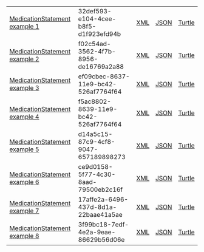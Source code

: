 <table class="list" width="100%">
            <tr>
                <td><a href="MedicationStatement-32def593-e104-4cee-b8f5-d1f923efd94b.html">MedicationStatement example 1</a></td>
                <td>32def593-e104-4cee-b8f5-d1f923efd94b</td>
                <td><a href="MedicationStatement-32def593-e104-4cee-b8f5-d1f923efd94b.xml.html">XML</a></td>
                <td><a href="MedicationStatement-32def593-e104-4cee-b8f5-d1f923efd94b.json.html">JSON</a></td>
                <td><a href="MedicationStatement-32def593-e104-4cee-b8f5-d1f923efd94b.ttl.html">Turtle</a></td>
            </tr>
            <tr>
                <td><a href="MedicationStatement-f02c54ad-3562-4f7b-8956-de16769a2a88.html">MedicationStatement example 2</a></td>
                <td>f02c54ad-3562-4f7b-8956-de16769a2a88</td>
                <td><a href="MedicationStatement-f02c54ad-3562-4f7b-8956-de16769a2a88.xml.html">XML</a></td>
                <td><a href="MedicationStatement-f02c54ad-3562-4f7b-8956-de16769a2a88.json.html">JSON</a></td>
                <td><a href="MedicationStatement-f02c54ad-3562-4f7b-8956-de16769a2a88.ttl.html">Turtle</a></td>
            </tr>
             <tr>
                <td><a href="MedicationStatement-ef09cbec-8637-11e9-bc42-526af7764f64.html">MedicationStatement example 3</a></td>
                <td>ef09cbec-8637-11e9-bc42-526af7764f64</td>
                <td><a href="MedicationStatement-ef09cbec-8637-11e9-bc42-526af7764f64.xml.html">XML</a></td>
                <td><a href="MedicationStatement-ef09cbec-8637-11e9-bc42-526af7764f64.json.html">JSON</a></td>
                <td><a href="MedicationStatement-ef09cbec-8637-11e9-bc42-526af7764f64.ttl.html">Turtle</a></td>
            </tr>           
              <tr>
                <td><a href="MedicationStatement-f5ac8802-8639-11e9-bc42-526af7764f64.html">MedicationStatement example 4</a></td>
                <td>f5ac8802-8639-11e9-bc42-526af7764f64</td>
                <td><a href="MedicationStatement-f5ac8802-8639-11e9-bc42-526af7764f64.xml.html">XML</a></td>
                <td><a href="MedicationStatement-f5ac8802-8639-11e9-bc42-526af7764f64.json.html">JSON</a></td>
                <td><a href="MedicationStatement-f5ac8802-8639-11e9-bc42-526af7764f64.ttl.html">Turtle</a></td>
            </tr>             
              <tr>
                <td><a href="MedicationStatement-d14a5c15-87c9-4cf8-9047-657189898273.html">MedicationStatement example 5</a></td>
                <td>d14a5c15-87c9-4cf8-9047-657189898273</td>
                <td><a href="MedicationStatement-d14a5c15-87c9-4cf8-9047-657189898273.xml.html">XML</a></td>
                <td><a href="MedicationStatement-d14a5c15-87c9-4cf8-9047-657189898273.json.html">JSON</a></td>
                <td><a href="MedicationStatement-d14a5c15-87c9-4cf8-9047-657189898273.ttl.html">Turtle</a></td>
            </tr>              
            <tr>
                <td><a href="MedicationStatement-ce9d0158-5f77-4c30-8aad-79500eb2c16f.html">MedicationStatement example 6</a></td>
                <td>ce9d0158-5f77-4c30-8aad-79500eb2c16f</td>
                <td><a href="MedicationStatement-ce9d0158-5f77-4c30-8aad-79500eb2c16f.xml.html">XML</a></td>
                <td><a href="MedicationStatement-ce9d0158-5f77-4c30-8aad-79500eb2c16f.json.html">JSON</a></td>
                <td><a href="MedicationStatement-ce9d0158-5f77-4c30-8aad-79500eb2c16f.ttl.html">Turtle</a></td>
            </tr>             
            <tr>
                <td><a href="MedicationStatement-17affe2a-6496-437d-8d1a-22baae41a5ae.html">MedicationStatement example 7</a></td>
                <td>17affe2a-6496-437d-8d1a-22baae41a5ae</td>
                <td><a href="MedicationStatement-17affe2a-6496-437d-8d1a-22baae41a5ae.xml.html">XML</a></td>
                <td><a href="MedicationStatement-17affe2a-6496-437d-8d1a-22baae41a5ae.json.html">JSON</a></td>
                <td><a href="MedicationStatement-17affe2a-6496-437d-8d1a-22baae41a5ae.ttl.html">Turtle</a></td>
            </tr>     
               <tr>
                <td><a href="MedicationStatement-3f99bc18-7edf-4e2a-9eae-86629b56d06e.html">MedicationStatement example 8</a></td>
                <td>3f99bc18-7edf-4e2a-9eae-86629b56d06e</td>
                <td><a href="MedicationStatement-3f99bc18-7edf-4e2a-9eae-86629b56d06e.xml.html">XML</a></td>
                <td><a href="MedicationStatement-3f99bc18-7edf-4e2a-9eae-86629b56d06e.json.html">JSON</a></td>
                <td><a href="MedicationStatement-3f99bc18-7edf-4e2a-9eae-86629b56d06e.ttl.html">Turtle</a></td>
            </tr>    
</table>
